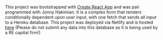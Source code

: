 This project was bootstrapped with [Create React App](https://github.com/facebook/create-react-app) and was pair programmed with Jonny Hakimian. It is a complex form that renders conditionally dependent upon user input, with one fetch that sends all input to a Heroku database. This project was deployed via Netlify and is hosted [here](www.ucglendersurvery.com) (Please do not submit any data into this database as it is being used by a RE capital firm!)


